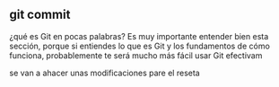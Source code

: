 ## git commit 
¿qué es Git en pocas palabras? Es muy importante entender bien esta sección, 
porque si entiendes lo que es Git y los fundamentos de cómo funciona, probablemente te será mucho más fácil usar Git efectivam

se van a ahacer unas modificaciones pare el reseta
